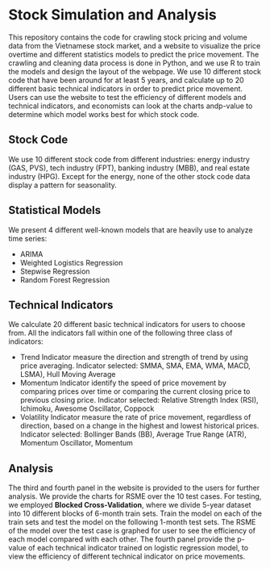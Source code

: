 #  Stock Simulation and Analysis

This repository contains the code for crawling stock pricing and volume data from the Vietnamese stock market, and a website to visualize the price overtime and different statistics models to predict the price movement. The crawling and cleaning data process is done in Python, and we use R to train the models and design the layout of the webpage. We use 10 different stock code that have been around for at least 5 years, and calculate up to 20 different basic technical indicators in order to predict price movement. Users can use the website to test the efficiency of different models and technical indicators, and economists can look at the charts andp-value to determine which model works best for which stock code.

## Stock Code
We use 10 different stock code from different industries: energy industry (GAS, PVS), tech industry (FPT), banking industry (MBB), and real estate industry (HPG). Except for the energy, none of the other stock code data display a pattern for seasonality.

## Statistical Models 
We present 4 different well-known models that are heavily use to analyze time series:
- ARIMA
- Weighted Logistics Regression
- Stepwise Regression
- Random Forest Regression

## Technical Indicators
We calculate 20 different basic technical indicators for users to choose from. All the indicators fall within one of the following three class of indicators:
- Trend Indicator measure the direction and strength of trend by using price averaging. Indicator selected: SMMA, SMA, EMA, WMA, MACD, LSMA), Hull Moving Average
- Momentum Indicator identify the speed of price movement by comparing prices over time or comparing the current closing price to previous closing price. Indicator selected: Relative Strength Index (RSI), Ichimoku, Awesome Oscillator,
Coppock
- Volatility Indicator measure the rate of price movement, regardless of direction, based on a change in the highest and lowest historical prices. Indicator selected: Bollinger Bands (BB), Average True Range (ATR), Momentum Oscillator, Momentum

## Analysis
The third and fourth panel in the website is provided to the users for further analysis. We provide the charts for RSME over the 10 test cases. For testing, we employed **Blocked Cross-Validation**, where we divide 5-year dataset into 10 different blocks of 6-month train sets. Train the model on each of the train sets and test the model on the following 1-month test sets. The RSME of the model over the test case is graphed for user to see the efficiency of each model compared with each other. The fourth panel provide the p-value of each technical indicator trained on logistic regression model, to view the efficiency of different technical indicator on price movements.
